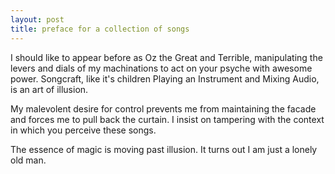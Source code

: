 ```yaml
---
layout: post
title: preface for a collection of songs
---
```

 
I should like to appear before as Oz the Great and Terrible, manipulating the
levers and dials of my machinations to act on your psyche with awesome power.
Songcraft, like it's children Playing an Instrument and Mixing Audio, is an art
of illusion.

My malevolent desire for control prevents me from maintaining the facade and 
forces me to pull back the curtain. I insist on tampering with the context in 
which you perceive these songs.

The essence of magic is moving past illusion.
It turns out I am just a lonely old man.
